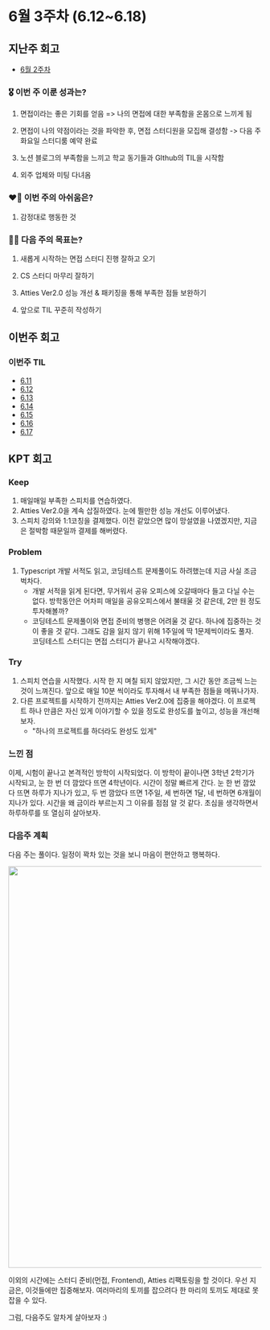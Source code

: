 # 6월 3주차 (6.12~6.18)

## 지난주 회고

- [6월 2주차](https://peter-coding.tistory.com/378)

### 🎖️ 이번 주 이룬 성과는?

1. 면접이라는 좋은 기회를 얻음 => 나의 면접에 대한 부족함을 온몸으로 느끼게 됨

2. 면접이 나의 약점이라는 것을 파악한 후, 면접 스터디원을 모집해 결성함 -> 다음 주 화요일 스터디룸 예약 완료
3. 노션 블로그의 부족함을 느끼고 학교 동기들과 GIthub의 TIL을 시작함

4. 외주 업체와 미팅 다녀옴

### ❤️‍🔥 이번 주의 아쉬움은?

1. 감정대로 행동한 것

### 🏃‍♂️ 다음 주의 목표는?

1. 새롭게 시작하는 면접 스터디 진행 잘하고 오기

2. CS 스터디 마무리 잘하기

3. Atties Ver2.0 성능 개선 & 패키징을 통해 부족한 점들 보완하기

4. 앞으로 TIL 꾸준히 작성하기

## 이번주 회고

### 이번주 TIL

- [6.11](https://github.com/Self-Driven-Development/TIL/blob/main/23.06/박규성/6.11.md)
- [6.12](https://github.com/Self-Driven-Development/TIL/blob/main/23.06/박규성/6.12.md)
- [6.13](https://github.com/Self-Driven-Development/TIL/blob/main/23.06/박규성/6.13.md)
- [6.14](https://github.com/Self-Driven-Development/TIL/blob/main/23.06/박규성/6.14.md)
- [6.15](https://github.com/Self-Driven-Development/TIL/blob/main/23.06/박규성/6.15.md)
- [6.16](https://github.com/Self-Driven-Development/TIL/blob/main/23.06/박규성/6.16.md)
- [6.17](https://github.com/Self-Driven-Development/TIL/blob/main/23.06/박규성/6.17.md)

## KPT 회고

### Keep

1. 매일매일 부족한 스피치를 연습하였다.
2. Atties Ver2.0을 계속 삽질하였다. 눈에 띌만한 성능 개선도 이루어냈다.
3. 스피치 강의와 1:1코칭을 결제했다. 이전 같았으면 많이 망설였을 나였겠지만, 지금은 절박함 때문일까 결제를 해버렸다.

### Problem

1. Typescript 개발 서적도 읽고, 코딩테스트 문제풀이도 하려했는데 지금 사실 조금 벅차다.
   - 개발 서적을 읽게 된다면, 무거워서 공유 오피스에 오갈때마다 들고 다닐 수는 없다. 방학동안은 어차피 매일을 공유오피스에서 불태울 것 같은데, 2만 원 정도 투자해볼까?
   - 코딩테스트 문제풀이와 면접 준비의 병행은 어려울 것 같다. 하나에 집중하는 것이 좋을 것 같다. 그래도 감을 잃지 않기 위해 1주일에 딱 1문제씩이라도 풀자. 코딩테스트 스터디는 면접 스터디가 끝나고 시작해야겠다.

### Try

1. 스피치 연습을 시작했다. 시작 한 지 며칠 되지 않았지만, 그 시간 동안 조금씩 느는 것이 느껴진다. 앞으로 매일 10분 씩이라도 투자해서 내 부족한 점들을 메꿔나가자.
2. 다른 프로젝트를 시작하기 전까지는 Atties Ver2.0에 집중을 해야겠다. 이 프로젝트 하나 만큼은 자신 있게 이야기할 수 있을 정도로 완성도를 높이고, 성능을 개선해보자.
   - "하나의 프로젝트를 하더라도 완성도 있게"

### 느낀 점

이제, 시험이 끝나고 본격적인 방학이 시작되었다. 이 방학이 끝이나면 3학년 2학기가 시작되고, 눈 한 번 더 깜았다 뜨면 4학년이다. 시간이 정말 빠르게 간다. 눈 한 번 깜았다 뜨면 하루가 지나가 있고, 두 번 깜았다 뜨면 1주일, 세 번하면 1달, 네 번하면 6개월이 지나가 있다. 시간을 왜 금이라 부르는지 그 이유를 점점 알 것 같다. 초심을 생각하면서 하루하루를 또 열심히 살아보자.

### 다음주 계획

다음 주는 풀이다. 일정이 꽉차 있는 것을 보니 마음이 편안하고 행복하다.

<img src='https://github.com/guesung/atties-ver2.0/assets/62178788/0d391c14-ead4-4320-ac40-7507d138fbac' width="800"/>

이외의 시간에는 스터디 준비(먼접, Frontend), Atties 리팩토링을 할 것이다. 우선 지금은, 이것들에만 집중해보자. 여러마리의 토끼를 잡으려다 한 마리의 토끼도 제대로 못잡을 수 있다.

그럼, 다음주도 알차게 살아보자 :)
